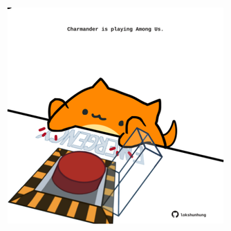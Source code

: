 <!-- built at 27/01/2022, 20:01:01 UTC -->
<p align="center">
  <img width="500" height="500" src="./ReadmeImage.svg">
</p>
